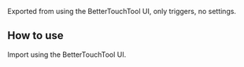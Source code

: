 Exported from using the BetterTouchTool UI, only triggers, no settings.

## How to use

Import using the BetterTouchTool UI.

